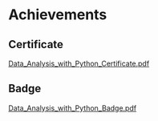 

# Achievements
## Certificate
[Data_Analysis_with_Python_Certificate.pdf](https://prod-files-secure.s3.us-west-2.amazonaws.com/03e82b26-cccb-4906-bb56-adabcbdc0655/1aa3a050-2338-4a85-85d5-899bad17a31c/Data_Analysis_with_Python_Certificate.pdf?X-Amz-Algorithm=AWS4-HMAC-SHA256&X-Amz-Content-Sha256=UNSIGNED-PAYLOAD&X-Amz-Credential=AKIAT73L2G45FSPPWI6X%2F20241122%2Fus-west-2%2Fs3%2Faws4_request&X-Amz-Date=20241122T221429Z&X-Amz-Expires=3600&X-Amz-Signature=e2cf8f1e14933c2736d584f2213521ee0cf941ef867416690ea906661b40de21&X-Amz-SignedHeaders=host&x-id=GetObject)
## Badge
[Data_Analysis_with_Python_Badge.pdf](https://prod-files-secure.s3.us-west-2.amazonaws.com/03e82b26-cccb-4906-bb56-adabcbdc0655/4fa9bcf8-b584-40dd-8775-c0bfadf6a6f0/Data_Analysis_with_Python_Badge.pdf?X-Amz-Algorithm=AWS4-HMAC-SHA256&X-Amz-Content-Sha256=UNSIGNED-PAYLOAD&X-Amz-Credential=AKIAT73L2G45FSPPWI6X%2F20241122%2Fus-west-2%2Fs3%2Faws4_request&X-Amz-Date=20241122T221429Z&X-Amz-Expires=3600&X-Amz-Signature=7e4da96eb1d5b3a650f843bfa142f196b2815c42b6b54a7c1bf56ff53882de7e&X-Amz-SignedHeaders=host&x-id=GetObject)
